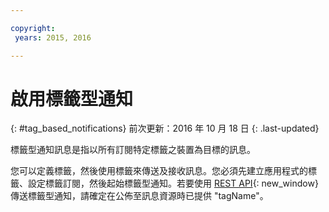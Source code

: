 ```yaml
---

copyright:
 years: 2015, 2016

---
```


# 啟用標籤型通知
{: #tag_based_notifications}
前次更新：2016 年 10 月 18 日
{: .last-updated}

標籤型通知訊息是指以所有訂閱特定標籤之裝置為目標的訊息。 

您可以定義標籤，然後使用標籤來傳送及接收訊息。您必須先建立應用程式的標籤、設定標籤訂閱，然後起始標籤型通知。若要使用 [REST API](https://mobile.{DomainName}/imfpush/){: new_window} 傳送標籤型通知，請確定在公佈至訊息資源時已提供 "tagName"。
